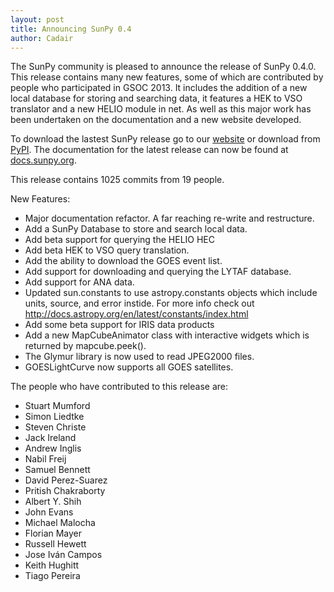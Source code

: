 ```yaml
---
layout: post
title: Announcing SunPy 0.4
author: Cadair
---
```

The SunPy community is pleased to announce the release of SunPy 0.4.0.
This release contains many new features, some of which are contributed by people 
who participated in GSOC 2013. It includes the addition of a new local database for storing
and searching data, it features a HEK to VSO translator and a new HELIO module in net.
As well as this major work has been undertaken on the documentation and a new website developed.

To download the lastest SunPy release go to our [website](http://sunpy.org) or download from [PyPI](https://pypi.python.org/pypi/sunpy). 
The documentation for the latest release can now be found at [docs.sunpy.org](http://docs.sunpy.org/en/stable/http://docs.sunpy.org/en/stable/).

This release contains 1025 commits from 19 people.

New Features:

* Major documentation refactor. A far reaching re-write and restructure.
* Add a SunPy Database to store and search local data.
* Add beta support for querying the HELIO HEC
* Add beta HEK to VSO query translation.
* Add the ability to download the GOES event list.
* Add support for downloading and querying the LYTAF database.
* Add support for ANA data.
* Updated sun.constants to use astropy.constants objects which include units, source, and error instide. For more info check out http://docs.astropy.org/en/latest/constants/index.html
* Add some beta support for IRIS data products
* Add a new MapCubeAnimator class with interactive widgets which is returned by mapcube.peek().
* The Glymur library is now used to read JPEG2000 files.
* GOESLightCurve now supports all GOES satellites.



The people who have contributed to this release are:

* Stuart Mumford
* Simon Liedtke
* Steven Christe
* Jack Ireland
* Andrew Inglis
* Nabil Freij
* Samuel Bennett
* David Perez-Suarez
* Pritish Chakraborty
* Albert Y. Shih
* John Evans
* Michael Malocha
* Florian Mayer
* Russell Hewett
* Jose Iván Campos
* Keith Hughitt
* Tiago Pereira
